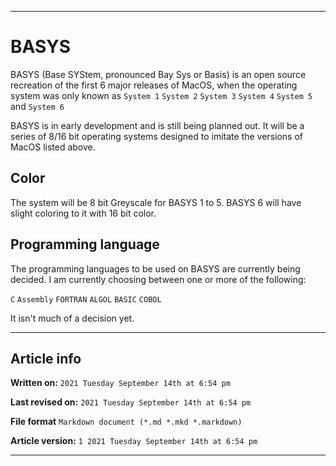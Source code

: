   
***

# BASYS

BASYS (Base SYStem, pronounced Bay Sys or Basis) is an open source recreation of the first 6 major releases of MacOS, when the operating system was only known as `System 1` `System 2` `System 3` `System 4` `System 5` and `System 6`

BASYS is in early development and is still being planned out. It will be a series of 8/16 bit operating systems designed to imitate the versions of MacOS listed above.

## Color

The system will be 8 bit Greyscale for BASYS 1 to 5. BASYS 6 will have slight coloring to it with 16 bit color.

## Programming language

The programming languages to be used on BASYS are currently being decided. I am currently choosing between one or more of the following:

`C` `Assembly` `FORTRAN` `ALGOL` `BASIC` `COBOL`

It isn't much of a decision yet.

***

## Article info

**Written on:** `2021 Tuesday September 14th at 6:54 pm`

**Last revised on:** `2021 Tuesday September 14th at 6:54 pm`

**File format** `Markdown document (*.md *.mkd *.markdown)`

**Article version:** `1 2021 Tuesday September 14th at 6:54 pm`

***